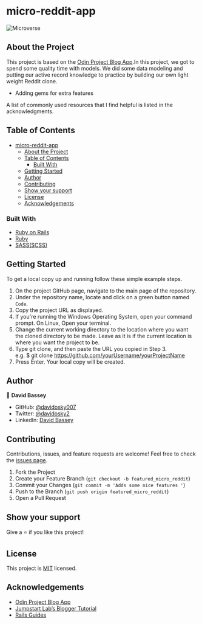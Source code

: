 # micro-reddit-app

![Microverse](https://img.shields.io/badge/Microverse-blueviolet)

## About the Project

This project is based on the [Odin Project Blog App](https://www.theodinproject.com/courses/ruby-on-rails/lessons/ruby-on-rails-ruby-on-rails).In this project, we got to spend some quality time with models. We did some data modeling and putting our active record knowledge to practice by building our own light weight Reddit clone.

- Adding gems for extra features

A list of commonly used resources that I find helpful is listed in the acknowledgments.

## Table of Contents

- [micro-reddit-app](#micro-reddit-app)
  - [About the Project](#about-the-project)
  - [Table of Contents](#table-of-contents)
    - [Built With](#built-with)
  - [Getting Started](#getting-started)
  - [Author](#author)
  - [Contributing](#contributing)
  - [Show your support](#show-your-support)
  - [License](#license)
  - [Acknowledgements](#acknowledgements)

### Built With

- [Ruby on Rails](https://rubyonrails.org/)
- [Ruby](https://www.ruby-lang.org/en/)
- [SASS(SCSS)](https://sass-lang.com/)

## Getting Started

To get a local copy up and running follow these simple example steps.

1. On the project GitHub page, navigate to the main page of the repository.
2. Under the repository name, locate and click on a green button named `Code`. 
3. Copy the project URL as displayed.
4. If you're running the Windows Operating System, open your command prompt. On Linux, Open your terminal. 
5. Change the current working directory to the location where you want the cloned directory to be made. Leave as it is if the current location is where you want the project to be.  
6. Type git clone, and then paste the URL you copied in Step 3. <br>
e.g. $ git clone https://github.com/yourUsername/yourProjectName
7. Press Enter. Your local copy will be created.  

## Author

👤 **David Bassey**

- GitHub: [@davidosky007](https://github.com/davidosky007)
- Twitter: [@davidosky2](https://twitter.com/Davidosky2)
- LinkedIn: [David Bassey](https://www.linkedin.com/in/david-bassey-akan/)

## Contributing

Contributions, issues, and feature requests are welcome!
Feel free to check the [issues page](../../issues).

1. Fork the Project
2. Create your Feature Branch (`git checkout -b featured_micro_reddit`)
3. Commit your Changes (`git commit -m 'Adds some nice features '`)
4. Push to the Branch (`git push origin featured_micro_reddit`)
5. Open a Pull Request

## Show your support

Give a ⭐️ if you like this project!

## License

This project is [MIT](./LICENSE) licensed.

## Acknowledgements

- [Odin Project Blog App](https://www.theodinproject.com/courses/ruby-on-rails/lessons/ruby-on-rails-ruby-on-rails)
- [Jumpstart Lab’s Blogger Tutorial](http://tutorials.jumpstartlab.com/projects/blogger.html)
- [Rails Guides](https://guides.rubyonrails.org/)
